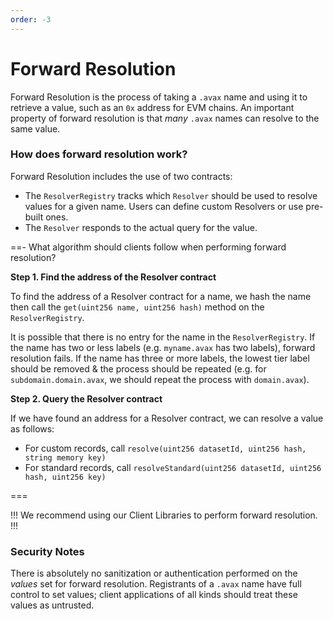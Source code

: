 ```yaml
---
order: -3
---
```


# Forward Resolution

Forward Resolution is the process of taking a `.avax` name and using it to retrieve a value, such as an `0x` address for EVM chains. An important property of forward resolution is that *many* `.avax` names can resolve to the same value.


### How does forward resolution work?

Forward Resolution includes the use of two contracts:

- The `ResolverRegistry` tracks which `Resolver` should be used to resolve values for a given name. Users can define custom Resolvers or use pre-built ones.
- The `Resolver` responds to the actual query for the value.


==- What algorithm should clients follow when performing forward resolution?

**Step 1. Find the address of the Resolver contract**

To find the address of a Resolver contract for a name, we hash the name then call the `get(uint256 name, uint256 hash)` method on the `ResolverRegistry`.

It is possible that there is no entry for the name in the `ResolverRegistry`. If the name has two or less labels (e.g. `myname.avax` has two labels), forward resolution fails. If the name has three or more labels, the lowest tier label should be removed & the process should be repeated (e.g. for `subdomain.domain.avax`, we should repeat the process with `domain.avax`).

**Step 2. Query the Resolver contract**

If we have found an address for a Resolver contract, we can resolve a value as follows:

- For custom records, call `resolve(uint256 datasetId, uint256 hash, string memory key)`
- For standard records, call `resolveStandard(uint256 datasetId, uint256 hash, uint256 key)`

===

!!!
We recommend using our Client Libraries to perform forward resolution.
!!!

### Security Notes

There is absolutely no sanitization or authentication performed on the *values* set for forward resolution. Registrants of a `.avax` name have full control to set values; client applications of all kinds should treat these values as untrusted.

